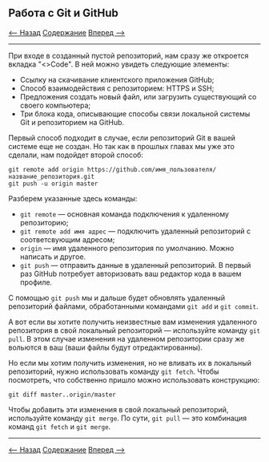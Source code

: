 ## Работа с Git и GitHub

[<-- Назад](./8_GitHub.md)
[Содержание](./readme.md)
[Вперед -->](./10_Branches.md)

---

При входе в созданный пустой репозиторий, нам сразу же откроется вкладка "<>Code". В ней можно увидеть следующие элементы:
* Ссылку на скачивание клиентского приложения GitHub;
* Способ взаимодействия с репозиторием: HTTPS и SSH;
* Предложения создать новый файл, или загрузить существующий со своего компьютера; 
* Три блока кода, описывающие способы связи локальной системы Git и репозиторием на GitHub.

Первый способ подходит в случае, если репозиторий Git в вашей системе еще не создан. Но так как в прошлых главах мы уже это сделали, нам подойдет второй способ:

```
git remote add origin https://github.com/имя_пользователя/название_репозитория.git
git push -u origin master
```

Разберем указанные здесь команды:
* `git remote` — основная команда подключения к удаленному репозиторию;
* `git remote add имя адрес` — подключить удаленный репозиторий с соответсвующим адресом;
* `origin` — имя удаленного репозитория по умолчанию. Можно написать и другое. 
* `git push` — отправить данные в удаленный репозиторий. В первый раз GitHub потребует авторизовать ваш редактор кода в вашем профиле. 

С помощью `git push` мы и дальше будет обновлять удаленный репозиторий файлами, обработанными командами `git add` и `git commit`.

А вот если вы хотите получить неизвестные вам изменения удаленного репозитория в свой локальный репозиторий — используйте команду `git pull`. В этом случае изменения на удаленном репозитории сразу же вольются в ваш (ваши файлы будут отредактированны). 

Но если мы хотим получить изменения, но не вливать их в локальный репозиторий, нужно использовать команду `git fetch`. Чтобы посмотреть, что собственно пришло можно использовать конструкцию:
```
git diff master..origin/master
```
Чтобы добавить эти изменения в свой локальный репозиторий, используйте команду `git merge`. По сути, `git pull` — это комбинация команд `git fetch` и `git merge`. 

---
[<-- Назад](./8_GitHub.md)
[Содержание](./readme.md)
[Вперед -->](./10_Branches.md)